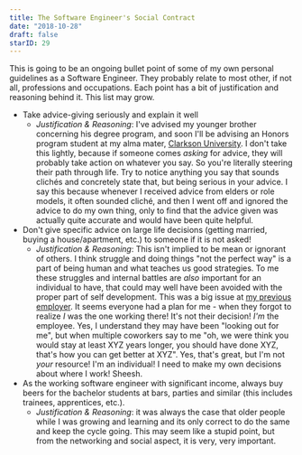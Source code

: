 ```yaml
---
title: The Software Engineer's Social Contract
date: "2018-10-28"
draft: false
starID: 29
---
```


This is going to be an ongoing bullet point of some of my own personal guidelines as a Software Engineer. They probably relate to most other, if not all, professions and occupations. Each point has a bit of justification and reasoning behind it. This list may grow.

- Take advice-giving seriously and explain it well
  - _Justification & Reasoning_: I've advised my younger brother concerning his degree program, and soon I'll be advising an Honors program student at my alma mater, [Clarkson University](https://www.clarkson.edu/). I don't take this lightly, because if someone comes _asking_ for advice, they will probably take action on whatever you say. So you're literally steering their path through life. Try to notice anything you say that sounds clichés and concretely state that, but being serious in your advice. I say this because whenever I received advice from elders or role models, it often sounded cliché, and then I went off and ignored the advice to do my own thing, only to find that the advice given was actually quite accurate and would have been quite helpful.
- Don't give specific advice on large life decisions (getting married, buying a house/apartment, etc.) to someone if it is not asked!
  - _Justification & Reasoning_: This isn't implied to be mean or ignorant of others. I think struggle and doing things "not the perfect way" is a part of being human and what teaches us good strategies. To me these struggles and internal battles are _also_ important for an individual to have, that could may well have been avoided with the proper part of self development. This was a big issue at [my previous employer](https://chrisfrew.in/welp-i-did-it-i-quit/). It seems everyone had a plan for me - when they forgot to realize _I_ was the one working there! It's not their decision! _I'm_ the employee. Yes, I understand they may have been "looking out for me", but when multiple coworkers say to me "oh, we were think you would stay at least XYZ years longer, you should have done XYZ, that's how you can get better at XYZ". Yes, that's great, but I'm not _your_ resource! I'm an individual! I need to make my own decisions about where I work! Sheesh. 
-  As the working software engineer with significant income, always buy beers for the bachelor students at bars, parties and similar (this includes trainees, apprentices, etc.).
    - _Justification & Reasoning_: it was always the case that older people while I was growing and learning and its only correct to do the same and keep the cycle going. This may seem like a stupid point, but from the networking and social aspect, it is very, very important.